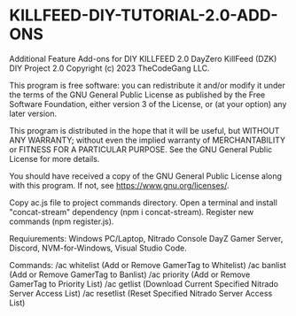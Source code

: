 # KILLFEED-DIY-TUTORIAL-2.0-ADD-ONS
Additional Feature Add-ons for DIY KILLFEED 2.0
DayZero KillFeed (DZK) DIY Project 2.0
Copyright (c) 2023 TheCodeGang LLC.

This program is free software: you can redistribute it and/or modify
it under the terms of the GNU General Public License as published by
the Free Software Foundation, either version 3 of the License, or
(at your option) any later version.

This program is distributed in the hope that it will be useful,
but WITHOUT ANY WARRANTY; without even the implied warranty of
MERCHANTABILITY or FITNESS FOR A PARTICULAR PURPOSE.  See the
GNU General Public License for more details.

You should have received a copy of the GNU General Public License
along with this program.  If not, see <https://www.gnu.org/licenses/>.

Copy ac.js file to project commands directory.
Open a terminal and install "concat-stream" dependency (npm i concat-stream).
Register new commands (npm register.js).

Requiurements:
Windows PC/Laptop,
Nitrado Console DayZ Gamer Server,
Discord,
NVM-for-Windows,
Visual Studio Code.

Commands:
/ac whitelist       (Add or Remove GamerTag to Whitelist)
/ac banlist         (Add or Remove GamerTag to Banlist)
/ac priority        (Add or Remove GamerTag to Priority List)
/ac getlist         (Download Current Specified Nitrado Server Access List)
/ac resetlist       (Reset Specified Nitrado Server Access List)
